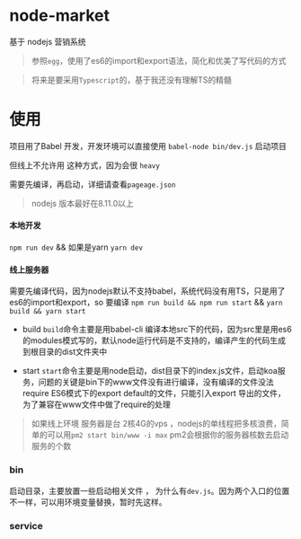 # node-market
基于 nodejs 营销系统

> 参照`egg`，使用了es6的import和export语法，简化和优美了写代码的方式

> 将来是要采用`Typescript`的，基于我还没有理解TS的精髓

# 使用

项目用了Babel 开发，开发环境可以直接使用 `babel-node bin/dev.js` 启动项目

但线上不允许用 这种方式，因为会很 `heavy`

需要先编译，再启动，详细请查看`pageage.json`

> nodejs 版本最好在8.11.0以上

#### 本地开发

`npm run dev`
&& 如果是yarn
`yarn dev`

#### 线上服务器

需要先编译代码，因为nodejs默认不支持babel，系统代码没有用TS，只是用了es6的import和export，so 要编译
`npm run build && npm run start` &&
`yarn build && yarn start`

* build 
`build`命令主要是用babel-cli 编译本地src下的代码，因为src里是用es6的modules模式写的，默认node运行代码是不支持的，编译产生的代码生成到根目录的dist文件夹中

* start 
`start`命令主要是用node启动，dist目录下的index.js文件，启动koa服务，问题的关键是bin下的www文件没有进行编译，没有编译的文件没法require ES6模式下的export default的文件，只能引入export 导出的文件，为了兼容在www文件中做了require的处理

> 如果线上环境 服务器是台 2核4G的vps ，nodejs的单线程把多核浪费，简单的可以用`pm2 start bin/www -i max` pm2会根据你的服务器核数去启动服务的个数

### bin

启动目录，主要放置一些启动相关文件 ， 为什么有`dev.js`。因为两个入口的位置不一样，可以用环境变量替换，暂时先这样。


### service


